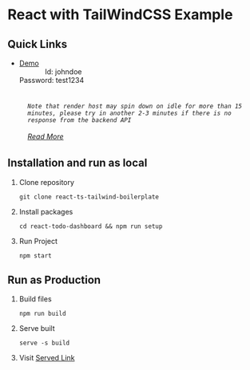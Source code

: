# React with TailWindCSS Example

## Quick Links

- [Demo](https://react-ts-tailwind-boilerplate-t6d1.vercel.app/)
  <br />&nbsp;&nbsp;&nbsp;&nbsp;&nbsp;&nbsp;&nbsp;&nbsp;&nbsp;&nbsp;&nbsp;&nbsp; Id: johndoe
  <br />Password: test1234
  <br /><br />

<h6>

<div style="margin-left: 40px">

  `Note that render host may spin down on idle for more than 15 minutes, please try in another 2-3 minutes if there is no response from the backend API` <br /><br />
[Read More](https://render.com/docs/free#spinning-down-on-idle)


</div>


<h6>

## Installation and run as local

1. Clone repository

   ```
   git clone react-ts-tailwind-boilerplate
   ```

2. Install packages

   ```
   cd react-todo-dashboard && npm run setup
   ```

3. Run Project

   ```
   npm start
   ```

## Run as Production

1. Build files

   ```
   npm run build
   ```

2. Serve built
   ```
   serve -s build
   ```

3. Visit [Served Link](http://localhost:3000)
